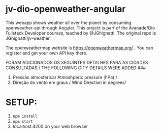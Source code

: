 # jv-dio-openweather-angular
This webapp shows weather all over the planet by consuming openweather-api through Angular. This project is part of the Avanade/Dio Fullstack Developer courses, teached by @JGhignatti. The original repo is JGhignatti/jv-weather. 

The openweathermap website is https://openweathermap.org/ . You can register and get your own API key there.

FORAM ADICIONADOS OS SEGUINTES DETALHES PARA AS CIDADES CONSULTADAS / THE FOLLOWING CITY DETAILS WERE ADDED ###

1. Pressão atmosférica/ Atmoshperic pressure (hPa)      /
2. Direção do vento em graus / Wind Direction in degrees/



# SETUP:
1. `npm install`
2. `npm start`
3.  localhost:4200 on your web browser


